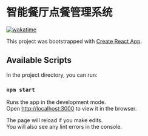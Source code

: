 # 智能餐厅点餐管理系统
[![wakatime](https://wakatime.com/badge/github/chenxiangcai/React-restaurant-order-management-system.svg)](https://wakatime.com/badge/github/chenxiangcai/React-restaurant-order-management-system)

This project was bootstrapped with [Create React App](https://github.com/facebook/create-react-app).

## Available Scripts

In the project directory, you can run:

### `npm start`

Runs the app in the development mode.\
Open [http://localhost:3000](http://localhost:3000) to view it in the browser.

The page will reload if you make edits.\
You will also see any lint errors in the console.
